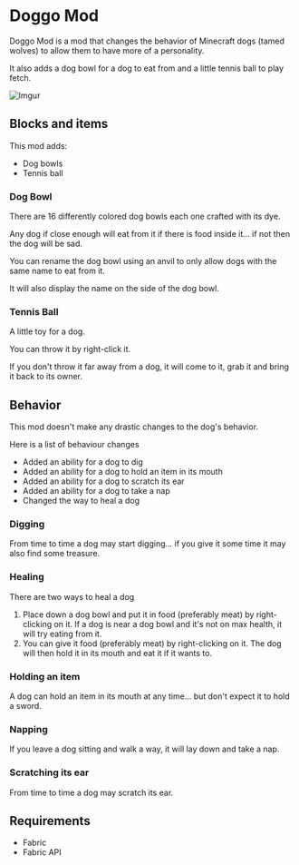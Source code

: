 # Doggo Mod

Doggo Mod is a mod that changes the behavior of Minecraft dogs (tamed wolves) to allow them to have more of a personality.

It also adds a dog bowl for a dog to eat from and a little tennis ball to play fetch.

![Imgur](https://imgur.com/E5kuQYb.jpg)

## Blocks and items

This mod adds:
- Dog bowls
- Tennis ball

### Dog Bowl

There are 16 differently colored dog bowls each one crafted with its dye.

Any dog if close enough will eat from it if there is food inside it... if not then the dog will be sad.

You can rename the dog bowl using an anvil to only allow dogs with the same name to eat from it.

It will also display the name on the side of the dog bowl.

### Tennis Ball

A little toy for a dog.

You can throw it by right-click it.

If you don't throw it far away from a dog, it will come to it, grab it and bring it back to its owner.

## Behavior

This mod doesn't make any drastic changes to the dog's behavior.

Here is a list of behaviour changes
- Added an ability for a dog to dig
- Added an ability for a dog to hold an item in its mouth
- Added an ability for a dog to scratch its ear
- Added an ability for a dog to take a nap
- Changed the way to heal a dog

### Digging

From time to time a dog may start digging... if you give it some time it may also find some treasure.

### Healing

There are two ways to heal a dog

1. Place down a dog bowl and put it in food (preferably meat) by right-clicking on it. If a dog is near a dog bowl and it's not on max health, it will try eating from it.
2. You can give it food (preferably meat) by right-clicking on it. The dog will then hold it in its mouth and eat it if it wants to.

### Holding an item

A dog can hold an item in its mouth at any time... but don't expect it to hold a sword.

### Napping

If you leave a dog sitting and walk a way, it will lay down and take a nap.

### Scratching its ear

From time to time a dog may scratch its ear.

## Requirements

- Fabric
- Fabric API
